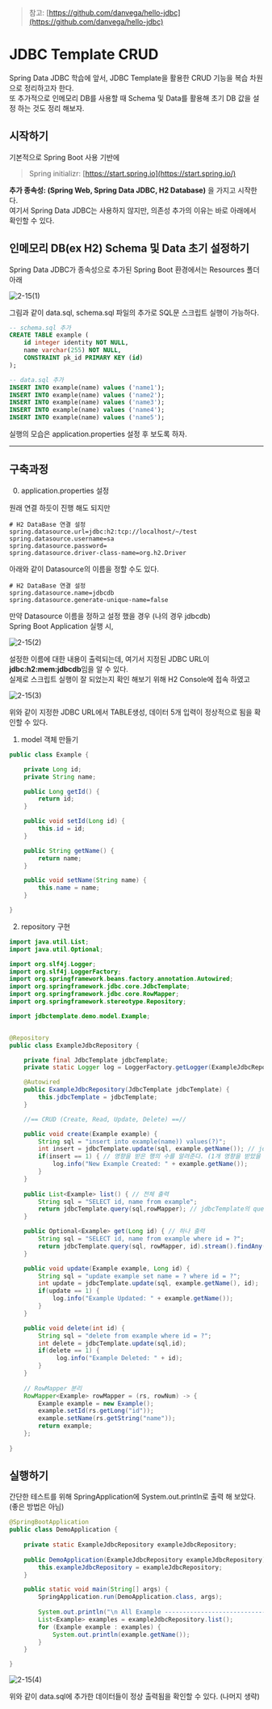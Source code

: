 >참고: [https://github.com/danvega/hello-jdbc](https://github.com/danvega/hello-jdbc)

# JDBC Template CRUD

Spring Data JDBC 학습에 앞서, JDBC Template을 활용한 CRUD 기능을 복습 차원으로 정리하고자 한다. <br>
또 추가적으로 인메모리 DB를 사용할 때 Schema 및 Data를 활용해 초기 DB 값을 설정 하는 것도 정리 해보자.


## 시작하기

기본적으로 Spring Boot 사용 기반에 

>Spring initializr: [https://start.spring.io](https://start.spring.io/)

**추가 종속성: (Spring Web, Spring Data JDBC, H2 Database)** 을 가지고 시작한다.  <br>
여기서 Spring Data JDBC는 사용하지 않지만, 의존성 추가의 이유는 바로 아래에서 확인할 수 있다.

##  인메모리 DB(ex H2) Schema 및 Data 초기 설정하기

Spring Data JDBC가 종속성으로 추가된 Spring Boot 환경에서는 Resources 폴더 아래 

![2-15(1)](https://user-images.githubusercontent.com/93297109/153990587-79a695fb-2a18-4369-b0d0-060c6e807ce7.png)

그림과 같이 data.sql, schema.sql 파일의 추가로 SQL문 스크립트 실행이 가능하다. <br>

```sql
-- schema.sql 추가
CREATE TABLE example ( 
    id integer identity NOT NULL,
    name varchar(255) NOT NULL,
    CONSTRAINT pk_id PRIMARY KEY (id)
);
```
```sql
-- data.sql 추가
INSERT INTO example(name) values ('name1');
INSERT INTO example(name) values ('name2');
INSERT INTO example(name) values ('name3');
INSERT INTO example(name) values ('name4');
INSERT INTO example(name) values ('name5');

```

실행의 모습은 application.properties 설정 후 보도록 하자.

-----

## 구축과정

0. application.properties 설정

원래 연결 하듯이 진행 해도 되지만

```
# H2 DataBase 연결 설정
spring.datasource.url=jdbc:h2:tcp://localhost/~/test
spring.datasource.username=sa
spring.datasource.password=
spring.datasource.driver-class-name=org.h2.Driver
```

아래와 같이 Datasource의 이름을 정할 수도 있다. 

```
# H2 DataBase 연결 설정
spring.datasource.name=jdbcdb
spring.datasource.generate-unique-name=false
```

만약 Datasource 이름을 정하고 설정 했을 경우 (나의 경우 jdbcdb) <br>
Spring Boot Application 실행 시,

![2-15(2)](https://user-images.githubusercontent.com/93297109/153990830-7988213c-9a57-4514-bb2b-4639c59f8563.png)

설정한 이름에 대한 내용이 출력되는데, 여기서 지정된 JDBC URL이 **jdbc:h2:mem:jdbcdb**임을 알 수 있다. <br>
실제로 스크립트 실행이 잘 되었는지 확인 해보기 위해 H2 Console에 접속 하였고 

![2-15(3)](https://user-images.githubusercontent.com/93297109/153991510-b609c2d7-490b-4a6c-96df-c5bcda6c4df9.png)

위와 같이 지정한 JDBC URL에서 TABLE생성, 데이터 5개 입력이 정상적으로 됨을 확인할 수 있다.

1. model 객체 만들기

```java
public class Example {

	private Long id;
	private String name;

	public Long getId() {
		return id;
	}

	public void setId(Long id) {
		this.id = id;
	}

	public String getName() {
		return name;
	}

	public void setName(String name) {
		this.name = name;
	}

}
```

2. repository 구현 

```java
import java.util.List;
import java.util.Optional;

import org.slf4j.Logger;
import org.slf4j.LoggerFactory;
import org.springframework.beans.factory.annotation.Autowired;
import org.springframework.jdbc.core.JdbcTemplate;
import org.springframework.jdbc.core.RowMapper;
import org.springframework.stereotype.Repository;

import jdbctemplate.demo.model.Example;


@Repository
public class ExampleJdbcRepository {

	private final JdbcTemplate jdbcTemplate;
	private static Logger log = LoggerFactory.getLogger(ExampleJdbcRepository.class);

	@Autowired
	public ExampleJdbcRepository(JdbcTemplate jdbcTemplate) {
		this.jdbcTemplate = jdbcTemplate;
	}

	//== CRUD (Create, Read, Update, Delete) ==//

    public void create(Example example) {
        String sql = "insert into example(name)) values(?)";
        int insert = jdbcTemplate.update(sql, example.getName()); // jdbcTemplate의 query 메소드 사용 (결과 값: int), sql 다음엔 ?와 순서대로 매핑)
        if(insert == 1) { // 영향을 받은 행의 수를 알려준다. (1개 영향을 받았을 경우 Create 성공)
        	log.info("New Example Created: " + example.getName());
        }
    }
    
    public List<Example> list() { // 전체 출력
        String sql = "SELECT id, name from example";
        return jdbcTemplate.query(sql,rowMapper); // jdbcTemplate의 query 메소드 사용 (결과 값: List), rowMapper를 통해 객체에 매핑 (객체를 반환하기 위함)
    }

    public Optional<Example> get(Long id) { // 하나 출력
        String sql = "SELECT id, name from example where id = ?";
        return jdbcTemplate.query(sql, rowMapper, id).stream().findAny(); // List 값에서 stream().findAny()를 통해 Optional로 리턴 (filter 조건에 만족하는)
    }

    public void update(Example example, Long id) {
        String sql = "update example set name = ? where id = ?";
        int update = jdbcTemplate.update(sql, example.getName(), id);
        if(update == 1) {
            log.info("Example Updated: " + example.getName());
        }
    }

    public void delete(int id) {
        String sql = "delete from example where id = ?";
        int delete = jdbcTemplate.update(sql,id);
        if(delete == 1) {
        	 log.info("Example Deleted: " + id);
        }
    }
	
	// RowMapper 분리
	RowMapper<Example> rowMapper = (rs, rowNum) -> {
		Example example = new Example();
		example.setId(rs.getLong("id"));
        example.setName(rs.getString("name"));
        return example;
    };
    
}
```

## 실행하기

간단한 테스트를 위해 SpringApplication에 System.out.println로 출력 해 보았다. (좋은 방법은 아님)

```java
@SpringBootApplication
public class DemoApplication {
	
	private static ExampleJdbcRepository exampleJdbcRepository;
	
	public DemoApplication(ExampleJdbcRepository exampleJdbcRepository) {
		this.exampleJdbcRepository = exampleJdbcRepository;
	}

	public static void main(String[] args) {
		SpringApplication.run(DemoApplication.class, args);
		
		System.out.println("\n All Example -------------------------------------\n");
		List<Example> examples = exampleJdbcRepository.list();
		for (Example example : examples) {
			System.out.println(example.getName());
		}
	}

}
```

![2-15(4)](https://user-images.githubusercontent.com/93297109/153998313-ff6bbbe1-8816-4096-9ac7-8d35f3e7a6d3.png)

위와 같이 data.sql에 추가한 데이터들이 정상 출력됨을 확인할 수 있다. (나머지 생략)
